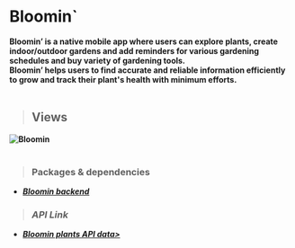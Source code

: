 # Bloomin`

<strong>Bloomin’ is a native mobile app where users can explore plants, create indoor/outdoor gardens and add reminders for various gardening schedules and buy variety of gardening tools.<br/>
Bloomin’ helps users to find accurate and reliable information efficiently to grow and track their plant's health with minimum efforts.<strong/>
<br><br>

> ## Views
![Bloomin](https://user-images.githubusercontent.com/73666943/186475221-a223bce1-5fb7-423d-9c0c-a6884c729082.png)
<br><br>

> ### Packages & dependencies
* [<em>Bloomin backend<em>](https://github.com/souravdn/bloomin-api)
> ### API Link
* [<em>Bloomin plants API data>](https://bloomin-api.herokuapp.com/)
